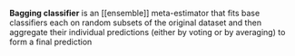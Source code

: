 **Bagging classifier** is an [[ensemble]] meta-estimator that fits base classifiers each on random subsets of the original dataset and then aggregate their individual predictions (either by voting or by averaging) to form a final prediction
